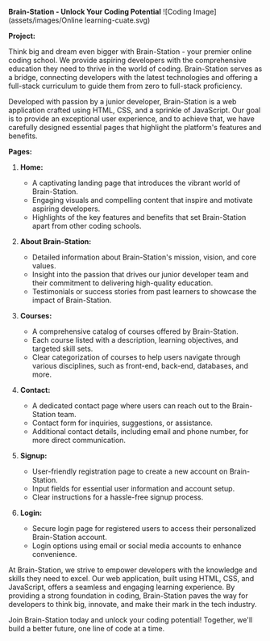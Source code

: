 **Brain-Station - Unlock Your Coding Potential**
![Coding Image](assets/images/Online learning-cuate.svg)

**Project:**

Think big and dream even bigger with Brain-Station - your premier online coding school. We provide aspiring developers with the comprehensive education they need to thrive in the world of coding. Brain-Station serves as a bridge, connecting developers with the latest technologies and offering a full-stack curriculum to guide them from zero to full-stack proficiency.

Developed with passion by a junior developer, Brain-Station is a web application crafted using HTML, CSS, and a sprinkle of JavaScript. Our goal is to provide an exceptional user experience, and to achieve that, we have carefully designed essential pages that highlight the platform's features and benefits.

**Pages:**

1. **Home:**
   - A captivating landing page that introduces the vibrant world of Brain-Station.
   - Engaging visuals and compelling content that inspire and motivate aspiring developers.
   - Highlights of the key features and benefits that set Brain-Station apart from other coding schools.

2. **About Brain-Station:**
   - Detailed information about Brain-Station's mission, vision, and core values.
   - Insight into the passion that drives our junior developer team and their commitment to delivering high-quality education.
   - Testimonials or success stories from past learners to showcase the impact of Brain-Station.

3. **Courses:**
   - A comprehensive catalog of courses offered by Brain-Station.
   - Each course listed with a description, learning objectives, and targeted skill sets.
   - Clear categorization of courses to help users navigate through various disciplines, such as front-end, back-end, databases, and more.

4. **Contact:**
   - A dedicated contact page where users can reach out to the Brain-Station team.
   - Contact form for inquiries, suggestions, or assistance.
   - Additional contact details, including email and phone number, for more direct communication.

5. **Signup:**
   - User-friendly registration page to create a new account on Brain-Station.
   - Input fields for essential user information and account setup.
   - Clear instructions for a hassle-free signup process.

6. **Login:**
   - Secure login page for registered users to access their personalized Brain-Station account.
   - Login options using email or social media accounts to enhance convenience.

At Brain-Station, we strive to empower developers with the knowledge and skills they need to excel. Our web application, built using HTML, CSS, and JavaScript, offers a seamless and engaging learning experience. By providing a strong foundation in coding, Brain-Station paves the way for developers to think big, innovate, and make their mark in the tech industry.

Join Brain-Station today and unlock your coding potential! Together, we'll build a better future, one line of code at a time.
